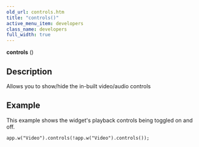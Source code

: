 ```yaml
---
old_url: controls.htm
title: "controls()"
active_menu_item: developers
class_name: developers
full_width: true
---
```



**controls** ()

## Description

Allows you to show/hide the in-built video/audio controls

## Example

This example shows the widget's playback controls being toggled on and off.

    app.w("Video").controls(!app.w("Video").controls());
     
     
   

